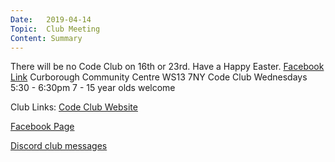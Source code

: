 ```yaml
---
Date:   2019-04-14
Topic:  Club Meeting
Content: Summary
---
```

There will be no Code Club on 16th or 23rd. Have a Happy Easter.
[Facebook Link](https://www.facebook.com/1481985248595237/posts/1997694673690956/)
Curborough Community Centre
WS13 7NY
Code Club
Wednesdays 5:30 - 6:30pm
7 - 15 year olds welcome

Club Links:
[Code Club Website](https://lichfield-code-club.github.io/)

[Facebook Page](https://www.facebook.com/LichfieldCoders)

[Discord club messages](https://discord.gg/szz6xGK)
